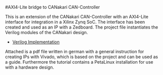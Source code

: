 #AXI4-Lite bridge to CANakari CAN-Controller

This is an extension of the CANakari CAN-Controller with an AXI4-Lite interface for integration in a Xilinx Zynq SoC.
The interface has been created and used as an IP with a Zedboard.
The project file instantiates the Verilog modules of the CANakari design.
* [Verilog Implementation](../main/Verilog)

Attached is a pdf file written in german with a general instruction for creating IPs with Vivado, which is based on the project and can be used as a guide.
Furthermore the tutorial contains a PetaLinux installation for use with a hardware design.

